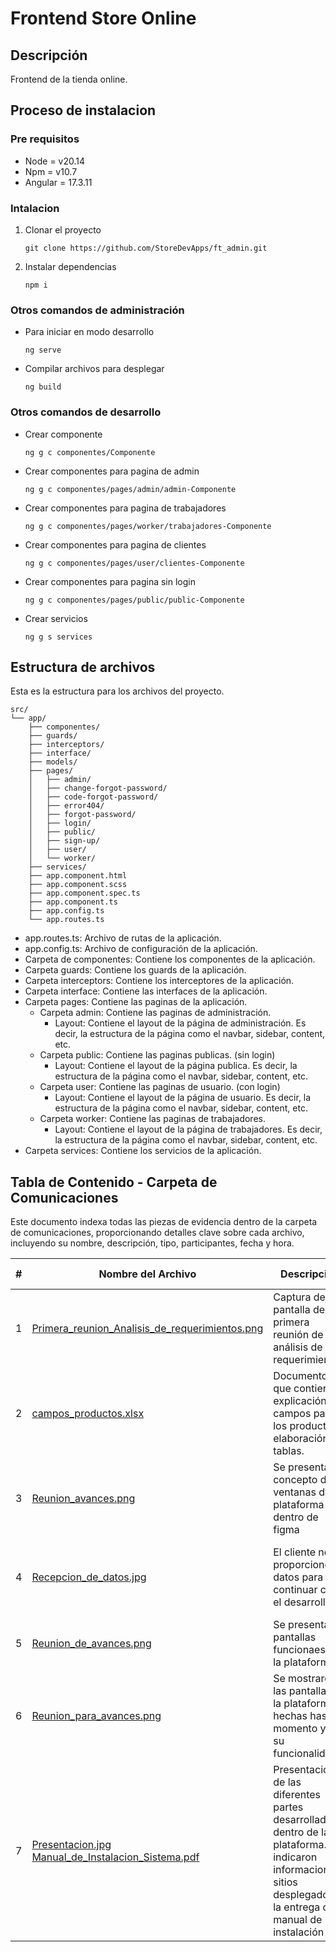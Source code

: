 # Frontend Store Online

## Descripción

Frontend de la tienda online.

## Proceso de instalacion

### Pre requisitos

* Node = v20.14
* Npm = v10.7
* Angular = 17.3.11

### Intalacion

1. Clonar el proyecto
   ```
   git clone https://github.com/StoreDevApps/ft_admin.git
   ```
2. Instalar dependencias
   ```
   npm i
   ```

### Otros comandos de administración

* Para iniciar en modo desarrollo
   ```
   ng serve
   ```

* Compilar archivos para desplegar
   ```
   ng build

### Otros comandos de desarrollo

* Crear componente
   ```
   ng g c componentes/Componente
   ```
* Crear componentes para pagina de admin
   ```
   ng g c componentes/pages/admin/admin-Componente
   ```
* Crear componentes para pagina de trabajadores
   ```
   ng g c componentes/pages/worker/trabajadores-Componente
   ```
* Crear componentes para pagina de clientes
   ```
   ng g c componentes/pages/user/clientes-Componente
   ```
* Crear componentes para pagina sin login
   ```
   ng g c componentes/pages/public/public-Componente
   ```
* Crear servicios
   ```
   ng g s services
   ```

## Estructura de archivos

Esta es la estructura para los archivos del proyecto.

```
src/
└── app/
    ├── componentes/
    ├── guards/
    ├── interceptors/
    ├── interface/
    ├── models/
    ├── pages/
    │   ├── admin/
    │   ├── change-forgot-password/
    │   ├── code-forgot-password/
    │   ├── error404/
    │   ├── forgot-password/
    │   ├── login/
    │   ├── public/
    │   ├── sign-up/
    │   ├── user/
    │   └── worker/
    ├── services/
    ├── app.component.html
    ├── app.component.scss
    ├── app.component.spec.ts
    ├── app.component.ts
    ├── app.config.ts
    └── app.routes.ts
```

* app.routes.ts: Archivo de rutas de la aplicación.
* app.config.ts: Archivo de configuración de la aplicación.
* Carpeta de componentes: Contiene los componentes de la aplicación.
* Carpeta guards: Contiene los guards de la aplicación.
* Carpeta interceptors: Contiene los interceptores de la aplicación.
* Carpeta interface: Contiene las interfaces de la aplicación.
* Carpeta pages: Contiene las paginas de la aplicación.
    - Carpeta admin: Contiene las paginas de administración.
        + Layout: Contiene el layout de la página de administración. Es decir, la estructura de la página como el navbar, sidebar, content, etc.
    - Carpeta public: Contiene las paginas publicas. (sin login)
        + Layout: Contiene el layout de la página publica. Es decir, la estructura de la página como el navbar, sidebar, content, etc.
    - Carpeta user: Contiene las paginas de usuario. (con login)
        + Layout: Contiene el layout de la página de usuario. Es decir, la estructura de la página como el navbar, sidebar, content, etc.
    - Carpeta worker: Contiene las paginas de trabajadores.
        + Layout: Contiene el layout de la página de trabajadores. Es decir, la estructura de la página como el navbar, sidebar, content, etc.
* Carpeta services: Contiene los servicios de la aplicación.



## Tabla de Contenido - Carpeta de Comunicaciones

Este documento indexa todas las piezas de evidencia dentro de la carpeta de comunicaciones, proporcionando detalles clave sobre cada archivo, incluyendo su nombre, descripción, tipo, participantes, fecha y hora.

| **#** | **Nombre del Archivo** | **Descripción** | **Tipo de Archivo** | **Participantes** | **Fecha** | **Hora** |
|-------|------------------------|-----------------|---------------------|-------------------|-----------|----------|
| 1     | [Primera_reunion_Analisis_de_requerimientos.png](./communications/Primera_reunion_Analisis_de_requerimientos.png) | Captura de pantalla de la primera reunión de análisis de requerimientos. | PNG | Jorge Zambrano, Lizbeth Peña, Alejandra Cotrina, Cliente | 2024-06-19 | 10:18 PM |
| 2     | [campos_productos.xlsx](./communications/campos_productos.xlsx) | Documento que contiene la explicación de campos para los productos y elaboración de tablas. | Excel | Jorge Zambrano, Lizbeth Peña, Alejandra Cotrina, Cliente | 2024-06-23 | 04:15 PM |
| 3     | [Reunion_avances.png](./communications/Reunion_avances.png) | Se presentaron concepto de ventanas de la plataforma dentro de figma| PNG | Jorge Zambrano, Lizbeth Peña, Alejandra Cotrina | 2024-07-05 | 11:00 PM |
| 4     | [Recepcion_de_datos.jpg](./communications/Recepcion_de_datos.jpg) | El cliente nos proporcionó datos para continuar con el desarrollo | JPG | Jorge Zambrano, Lizbeth Peña, Alejandra Cotrina, Cliente | 2024-07-15 | 05:00 PM |
| 5     | [Reunion_de_avances.png](./communications/Reunion_de_avances.png) | Se presentaron pantallas funcionaes de la plataforma | PNG | Alejandra Cotrina, Cliente | 2024-07-28 | 08:00 PM |
| 6     | [Reunion_para_avances.png](./communications/Reunion_para_avances.png) | Se mostraron las pantallas de la plataforma hechas hasta el momento y ver su funcionalidad | PNG | Jorge Zambrano, Lizbeth Peña, Alejandra Cotrina, Cliente | 2024-08-10 | 10:00 PM |
| 7     | [Presentacion.jpg](./communications/Presentacion.jpg) <br> [Manual_de_Instalacion_Sistema.pdf](./communications/Manual_de_Instalacion_Sistema.pdf)  | Presentacion de las diferentes partes desarrolladas dentro de la plataforma. Se indicaron informacion de sitios desplegados y la entrega del manual de instalación | JPG <br> PDF | Jorge Zambrano, Lizbeth Peña, Alejandra Cotrina, Cliente | 2024-08-14 | 10:00 PM |


